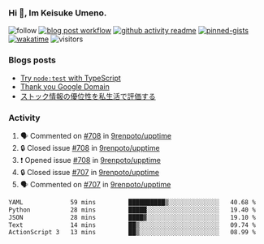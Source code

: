 ### Hi 👋, Im Keisuke Umeno.

<!--
**9renpoto/9renpoto** is a ✨ _special_ ✨ repository because its `README.md` (this file) appears on your GitHub profile.

Here are some ideas to get you started:

- 🔭 I’m currently working on ...
- 🌱 I’m currently learning ...
- 👯 I’m looking to collaborate on ...
- 🤔 I’m looking for help with ...
- 💬 Ask me about ...
- 📫 How to reach me: ...
- 😄 Pronouns: ...
- ⚡ Fun fact: ...
-->

![follow](https://img.shields.io/github/followers/9renpoto?label=Follow&style=social)
[![blog post workflow](https://github.com/9renpoto/9renpoto/actions/workflows/blog.yml/badge.svg)](https://github.com/9renpoto/9renpoto/actions/workflows/blog.yml)
[![github activity readme](https://github.com/9renpoto/9renpoto/actions/workflows/activity.yml/badge.svg)](https://github.com/9renpoto/9renpoto/actions/workflows/activity.yml)
[![pinned-gists](https://github.com/9renpoto/9renpoto/actions/workflows/pin-gist.yml/badge.svg)](https://github.com/9renpoto/9renpoto/actions/workflows/pin-gist.yml)
[![wakatime](https://github.com/9renpoto/9renpoto/actions/workflows/waka-readme-status.yml/badge.svg)](https://github.com/9renpoto/9renpoto/actions/workflows/waka-readme-status.yml)
![visitors](https://komarev.com/ghpvc/?username=9renpoto&label=Profile%20views&color=0e75b6&style=flat)

### Blogs posts

<!-- BLOG-POST-LIST:START -->
- [Try `node:test` with TypeScript](https://9renpoto.win/entry/2023/07/23/node-test-runner)
- [Thank you Google Domain](https://9renpoto.win/entry/2023/07/08/new-domain)
- [ストック情報の優位性を私生活で評価する](https://9renpoto.win/entry/2023/05/28/stock)
<!-- BLOG-POST-LIST:END -->

### Activity

<!--START_SECTION:activity-->
1. 🗣 Commented on [#708](https://github.com/9renpoto/upptime/issues/708#issuecomment-1684904748) in [9renpoto/upptime](https://github.com/9renpoto/upptime)
2. 🔒 Closed issue [#708](https://github.com/9renpoto/upptime/issues/708) in [9renpoto/upptime](https://github.com/9renpoto/upptime)
3. ❗ Opened issue [#708](https://github.com/9renpoto/upptime/issues/708) in [9renpoto/upptime](https://github.com/9renpoto/upptime)
4. 🔒 Closed issue [#707](https://github.com/9renpoto/upptime/issues/707) in [9renpoto/upptime](https://github.com/9renpoto/upptime)
5. 🗣 Commented on [#707](https://github.com/9renpoto/upptime/issues/707#issuecomment-1684891180) in [9renpoto/upptime](https://github.com/9renpoto/upptime)
<!--END_SECTION:activity-->

<!--START_SECTION:waka-->

```txt
YAML             59 mins         ██████████▒░░░░░░░░░░░░░░   40.68 %
Python           28 mins         █████░░░░░░░░░░░░░░░░░░░░   19.40 %
JSON             28 mins         ████▓░░░░░░░░░░░░░░░░░░░░   19.10 %
Text             14 mins         ██▒░░░░░░░░░░░░░░░░░░░░░░   09.74 %
ActionScript 3   13 mins         ██▒░░░░░░░░░░░░░░░░░░░░░░   08.99 %
```

<!--END_SECTION:waka-->
